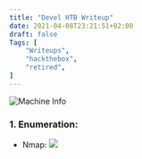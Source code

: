 ```yaml
---
title: "Devel HTB Writeup"
date: 2021-04-08T23:21:51+02:00
draft: false
Tags: [
    "Writeups",
    "hackthebox",
    "retired",
]
---
```

![Machine Info](/images/devel/1.png)

### 1. Enumeration:
* Nmap:
![](/images/devel/2.png)